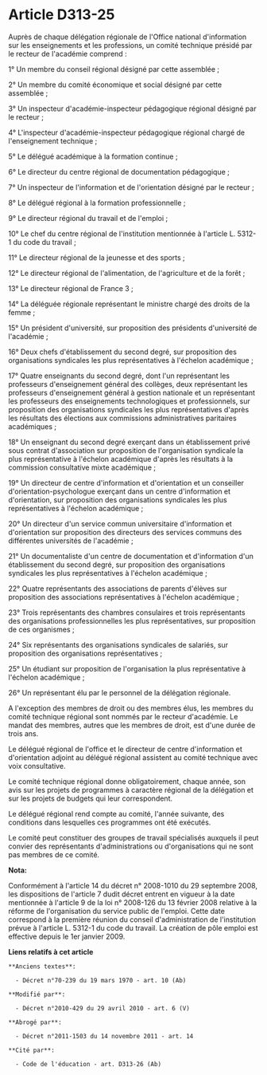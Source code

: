 # Article D313-25

Auprès de chaque délégation régionale de l'Office national d'information sur les enseignements et les professions, un comité
technique présidé par le recteur de l'académie comprend : 

1° Un membre du conseil régional désigné par cette assemblée ; 

2° Un membre du comité économique et social désigné par cette assemblée ; 

3° Un inspecteur d'académie-inspecteur pédagogique régional désigné par le recteur ; 

4° L'inspecteur d'académie-inspecteur pédagogique régional chargé de l'enseignement technique ; 

5° Le délégué académique à la formation continue ; 

6° Le directeur du centre régional de documentation pédagogique ; 

7° Un inspecteur de l'information et de l'orientation désigné par le recteur ; 

8° Le délégué régional à la formation professionnelle ; 

9° Le directeur régional du travail et de l'emploi ; 

10° Le chef du centre régional de l'institution mentionnée à l'article L. 5312-1 du code du travail ; 

11° Le directeur régional de la jeunesse et des sports ; 

12° Le         directeur régional de l'alimentation, de l'agriculture et de la forêt  ; 

13° Le directeur régional de France 3 ; 

14° La déléguée régionale représentant le ministre chargé des droits de la femme ; 

15° Un président d'université, sur proposition des présidents d'université de l'académie ; 

16° Deux chefs d'établissement du second degré, sur proposition des organisations syndicales les plus représentatives à
l'échelon académique ; 

17° Quatre enseignants du second degré, dont l'un représentant les professeurs d'enseignement général des collèges, deux
représentant les professeurs d'enseignement général à gestion nationale et un représentant les professeurs des enseignements
technologiques et professionnels, sur proposition des organisations syndicales les plus représentatives d'après les résultats
des élections aux commissions administratives paritaires académiques ; 

18° Un enseignant du second degré exerçant dans un établissement privé sous contrat d'association sur proposition de
l'organisation syndicale la plus représentative à l'échelon académique d'après les résultats à la commission consultative
mixte académique ; 

19° Un directeur de centre d'information et d'orientation et un conseiller d'orientation-psychologue exerçant dans un centre
d'information et d'orientation, sur proposition des organisations syndicales les plus représentatives à l'échelon
académique ; 

20° Un directeur d'un service commun universitaire d'information et d'orientation sur proposition des directeurs des services
communs des différentes universités de l'académie ; 

21° Un documentaliste d'un centre de documentation et d'information d'un établissement du second degré, sur proposition des
organisations syndicales les plus représentatives à l'échelon académique ; 

22° Quatre représentants des associations de parents d'élèves sur proposition des associations représentatives à l'échelon
académique ; 

23° Trois représentants des chambres consulaires et trois représentants des organisations professionnelles les plus
représentatives, sur proposition de ces organismes ; 

24° Six représentants des organisations syndicales de salariés, sur proposition des organisations représentatives ; 

25° Un étudiant sur proposition de l'organisation la plus représentative à l'échelon académique ; 

26° Un représentant élu par le personnel de la délégation régionale.

A l'exception des membres de droit ou des membres élus, les membres du comité technique régional sont nommés par le recteur
d'académie. Le mandat des membres, autres que les membres de droit, est d'une durée de trois ans. 

Le délégué régional de l'office et le directeur de centre d'information et d'orientation adjoint au délégué régional
assistent au comité technique avec voix consultative. 

Le comité technique régional donne obligatoirement, chaque année, son avis sur les projets de programmes à caractère régional
de la délégation et sur les projets de budgets qui leur correspondent. 

Le délégué régional rend compte au comité, l'année suivante, des conditions dans lesquelles ces programmes ont été exécutés. 

Le comité peut constituer des groupes de travail spécialisés auxquels il peut convier des représentants d'administrations ou
d'organisations qui ne sont pas membres de ce comité.

**Nota:**

Conformément à l'article 14 du décret n° 2008-1010 du 29 septembre 2008, les dispositions de l'article 7 dudit décret entrent
en vigueur à la date mentionnée à l'article 9 de la loi n° 2008-126 du 13 février 2008 relative à la réforme de
l'organisation du service public de l'emploi. Cette date correspond à la première réunion du conseil d'administration de
l'institution prévue à l'article L. 5312-1 du code du travail. La création de pôle emploi est effective depuis le 1er janvier
2009.

**Liens relatifs à cet article**

	**Anciens textes**:

	  - Décret n°70-239 du 19 mars 1970 - art. 10 (Ab)

	**Modifié par**:

	  - Décret n°2010-429 du 29 avril 2010 - art. 6 (V)

	**Abrogé par**:

	  - Décret n°2011-1503 du 14 novembre 2011 - art. 14

	**Cité par**:

	  - Code de l'éducation - art. D313-26 (Ab)
